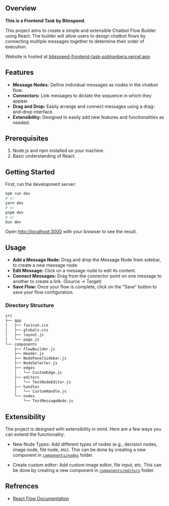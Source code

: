 ## Overview

**This is a Frontend Task by Bitespeed.**

This project aims to create a simple and extensible Chatbot Flow Builder using React. The builder will allow users to design chatbot flows by connecting multiple messages together to determine their order of execution.

Website is hosted at [bitespeed-frontend-task-sobhanbera.vercel.app](https://bitespeed-frontend-task-sobhanbera.vercel.app)

## Features

- **Message Nodes:** Define individual messages as nodes in the chatbot flow.
- **Connectors:** Link messages to dictate the sequence in which they appear.
- **Drag and Drop:** Easily arrange and connect messages using a drag-and-drop interface.
- **Extensibility:** Designed to easily add new features and functionalities as needed.

## Prerequisites

1. Node.js and npm installed on your machine.
2. Basic understanding of React.

## Getting Started

First, run the development server:

```bash
npm run dev
# or
yarn dev
# or
pnpm dev
# or
bun dev
```

Open [http://localhost:3000](http://localhost:3000) with your browser to see the result.

## Usage

- **Add a Message Node:** Drag and drop the Message Node from sidebar, to create a new message node.
- **Edit Message:** Click on a message node to edit its content.
- **Connect Messages:** Drag from the connector point on one message to another to create a link. (Source -> Target)
- **Save Flow:** Once your flow is complete, click on the "Save" button to save your flow configuration.

### Directory Structure

```bash
src
├── app
│   ├── favicon.ico
│   ├── globals.css
│   ├── layout.js
│   └── page.js
└── components
    ├── FlowBuilder.js
    ├── Header.js
    ├── NodePanelSidebar.js
    ├── NodeSelector.js
    ├── edges
    │   └── CustomEdge.js
    ├── editors
    │   └── TextNodeEditor.js
    ├── handles
    │   └── CustomHandle.js
    └── nodes
        └── TextMessageNode.js
```

## Extensibility

The project is designed with extensibility in mind. Here are a few ways you can extend the functionality:

- New Node Types: Add different types of nodes (e.g., decision nodes, image node, file node, etc). This can be done by creating a new component in [`components/nodes`](./src/components/nodes/) folder.

- Create custom editor: Add custom image editor, file input, etc. This can be done by creating a new component in [`components/editors`](./src/components/editors/) folder.

## Refrences

- [React Flow Documentation](https://reactflow.dev/docs)
